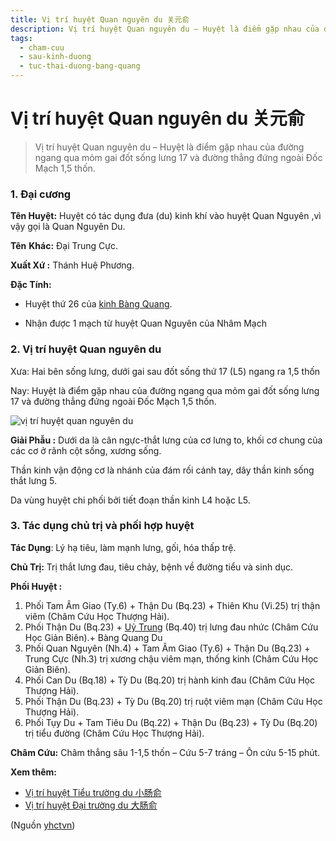 ```yaml
---
title: Vị trí huyệt Quan nguyên du 关元俞
description: Vị trí huyệt Quan nguyên du – Huyệt là điểm gặp nhau của đường ngang qua mỏm gai đốt sống lưng 17 và đường thẳng đứng ngoài  1,5 thốn.
tags:
  - cham-cuu
  - sau-kinh-duong
  - tuc-thai-duong-bang-quang
---
```


# Vị trí huyệt Quan nguyên du 关元俞 

> Vị trí huyệt Quan nguyên du – Huyệt là điểm gặp nhau của đường ngang qua mỏm gai đốt sống lưng 17 và đường thẳng đứng ngoài Đốc Mạch 1,5 thốn.

### 1. Đại cương

**Tên Huyệt:** Huyệt có tác dụng đưa (du) kinh khí vào huyệt Quan Nguyên ,vì vậy gọi là Quan Nguyên Du.

**Tên** **Khác:** Đại Trung Cực.

**Xuất Xứ :** Thánh Huệ Phương.

**Đặc Tính:**

+ Huyệt thứ 26 của [kinh Bàng Quang](/yhctvn/kinh-tuc-thai-duong-bang-quang/).

+ Nhận được 1 mạch từ huyệt Quan Nguyên của Nhâm Mạch

### 2. Vị trí huyệt Quan nguyên du

Xưa: Hai bên sống lưng, dưới gai sau đốt sống thứ 17 (L5) ngang ra 1,5 thốn

Nay: Huyệt là điểm gặp nhau của đường ngang qua mỏm gai đốt sống lưng 17 và đường thẳng đứng ngoài Đốc Mạch 1,5 thốn.

![vị trí huyệt quan nguyên du](/imgs/yhctvn/vi-tri-huyet-quan-nguyen-du-300x169.jpg)

**Giải Phẫu :** Dưới da là cân ngực-thắt lưng của cơ lưng to, khối cơ chung của các cơ ở rãnh cột sống, xương sống.

Thần kinh vận động cơ là nhánh của đám rối cánh tay, dây thần kinh sống thắt lưng 5.

Da vùng huyệt chi phối bởi tiết đoạn thần kinh L4 hoặc L5.

### 3. Tác dụng chủ trị và phối hợp huyệt

**Tác Dụng**: Lý hạ tiêu, làm mạnh lưng, gối, hóa thấp trệ.

**Chủ Trị:** Trị thắt lưng đau, tiêu chảy, bệnh về đường tiểu và sinh dục.

**Phối Huyệt :**

1. Phối Tam Âm Giao (Ty.6) + Thận Du (Bq.23) + Thiên Khu (Vi.25) trị thận viêm (Châm Cứu Học Thượng Hải).
2. Phối Thận Du (Bq.23) + [Uỷ Trun](/yhctvn/vi-tri-huyet-uy-trung-%e5%a7%94%e4%b8%ad/)g (Bq.40) trị lưng đau nhức (Châm Cứu Học Giản Biên).+ Bàng Quang Du
3. Phối Quan Nguyên (Nh.4) + Tam Âm Giao (Ty.6) + Thận Du (Bq.23) + Trung Cực (Nh.3) trị xương chậu viêm mạn, thống kinh (Châm Cứu Học Giản Biên).
4. Phối Can Du (Bq.18) + Tỳ Du (Bq.20) trị hành kinh đau (Châm Cứu Học Thượng Hải).
5. Phối Thận Du (Bq.23) + Tỳ Du (Bq.20) trị ruột viêm mạn (Châm Cứu Học Thượng Hải).
6. Phối Tụy Du + Tam Tiêu Du (Bq.22) + Thận Du (Bq.23) + Tỳ Du (Bq.20) trị tiểu đường (Châm Cứu Học Thượng Hải).

**Châm Cứu:** Châm thẳng sâu 1-1,5 thốn – Cứu 5-7 tráng – Ôn cứu 5-15 phút.

**Xem thêm:**

* [Vị trí huyệt Tiểu trường du 小肠俞](/yhctvn/vi-tri-huyet-tieu-truong-du-%e5%b0%8f%e8%82%a0%e4%bf%9e/)
* [Vị trí huyệt Đại trường du 大肠俞](/yhctvn/vi-tri-huyet-dai-truong-du-%e5%a4%a7%e8%82%a0%e4%bf%9e/)

(Nguồn <a href="https://yhctvn.com/vi-tri-huyet-quan-nguyen-du-关元俞/" target="_blank">yhctvn</a>)
